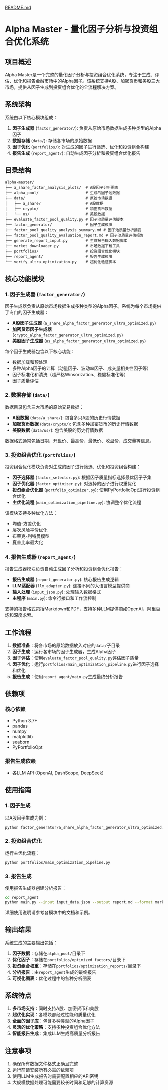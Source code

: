 [README.md](https://github.com/user-attachments/files/22862913/README.md)
# Alpha Master - 量化因子分析与投资组合优化系统

## 项目概述

Alpha Master是一个完整的量化因子分析与投资组合优化系统，专注于生成、评估、优化和报告金融市场中的Alpha因子。该系统支持A股、加密货币和美股三大市场，提供从因子生成到投资组合优化的全流程解决方案。

## 系统架构

系统由以下核心模块组成：

1. **因子生成器** (`factor_generator/`): 负责从原始市场数据生成多种类型的Alpha因子
2. **数据存储** (`data/`): 存储各市场的原始数据
3. **因子优化** (`portfolios/`): 对生成的因子进行筛选、优化和投资组合构建
4. **报告生成** (`report_agent/`): 自动生成因子分析和投资组合优化报告

## 目录结构

```
alpha-master/
├── a_share_factor_analysis_plots/  # A股因子分析图表
├── alpha_pool/                     # 生成的因子池数据
├── data/                           # 原始市场数据
│   ├── a_share/                    # A股数据
│   ├── crypto/                     # 加密货币数据
│   └── us/                         # 美股数据
├── evaluate_factor_pool_quality.py # 因子池质量评估脚本
├── factor_generator/               # 因子生成模块
├── factor_pool_quality_analysis_summary.md # 因子池质量分析摘要
├── factor_pool_quality_evaluation_report.md # 因子池质量评估报告
├── generate_report_input.py        # 生成报告输入数据脚本
├── market_downloader.py            # 市场数据下载工具
├── portfolios/                     # 投资组合优化模块
├── report_agent/                   # 报告生成模块
└── verify_ultra_optimization.py    # 超优化验证脚本
```

## 核心功能模块

### 1. 因子生成器 (`factor_generator/`)

因子生成器负责从原始市场数据生成多种类型的Alpha因子。系统为每个市场提供了专门的因子生成器：

- **A股因子生成器** (`a_share_alpha_factor_generator_ultra_optimized.py`)
- **加密货币因子生成器** (`crypto_alpha_factor_generator_ultra_optimized.py`)
- **美股因子生成器** (`us_alpha_factor_generator_ultra_optimized.py`)

每个因子生成器包含以下核心功能：
- 数据加载和预处理
- 多种Alpha因子的计算（动量因子、波动率因子、成交量相关性因子等）
- 因子标准化和清洗（超严格Winsorization、稳健标准化等）
- 因子质量评估

### 2. 数据存储 (`data/`)

数据目录包含三大市场的原始交易数据：

- **A股数据** (`data/a_share/`): 包含多只A股的历史行情数据
- **加密货币数据** (`data/crypto/`): 包含多种加密货币的历史行情数据
- **美股数据** (`data/us/`): 包含美股的历史行情数据

数据格式通常包括日期、开盘价、最高价、最低价、收盘价、成交量等信息。

### 3. 投资组合优化 (`portfolios/`)

投资组合优化模块负责对生成的因子进行筛选、优化和投资组合构建：

- **因子选择器** (`factor_selector.py`): 根据因子质量指标选择最优因子子集
- **因子优化器** (`factor_optimizer.py`): 对选择的因子进行权重优化
- **投资组合优化器** (`portfolio_optimizer.py`): 使用PyPortfolioOpt进行投资组合优化
- **主优化流程** (`main_optimization_pipeline.py`): 协调整个优化流程

该模块支持多种优化方法：
- 均值-方差优化
- 层次风险平价优化
- 布莱克-利特曼模型
- 夏普比率最大化

### 4. 报告生成器 (`report_agent/`)

报告生成器模块负责自动生成因子分析和投资组合优化报告：

- **报告生成器** (`report_generator.py`): 核心报告生成逻辑
- **LLM适配器** (`llm_adapter.py`): 连接不同的大语言模型提供商
- **输入处理** (`input_json.py`): 处理输入数据格式
- **主程序** (`main.py`): 命令行接口和工作流控制

支持的报告格式包括Markdown和PDF，支持多种LLM提供商如OpenAI、阿里百炼和深度求索。

## 工作流程

1. **数据准备**：将各市场的原始数据放入对应的`data/`子目录
2. **因子生成**：运行各市场的因子生成器，生成Alpha因子
3. **因子评估**：使用`evaluate_factor_pool_quality.py`评估因子质量
4. **因子优化**：运行`portfolios/main_optimization_pipeline.py`进行因子选择和优化
5. **报告生成**：使用`report_agent/main.py`生成最终分析报告

## 依赖项

### 核心依赖
- Python 3.7+
- pandas
- numpy
- matplotlib
- seaborn
- PyPortfolioOpt

### 报告生成依赖
- 各LLM API (OpenAI, DashScope, DeepSeek)

## 使用指南

### 1. 因子生成

以A股因子生成为例：

```bash
python factor_generator/a_share_alpha_factor_generator_ultra_optimized.py
```

### 2. 投资组合优化

运行主优化流程：

```bash
python portfolios/main_optimization_pipeline.py
```

### 3. 报告生成

使用报告生成器创建分析报告：

```bash
cd report_agent
python main.py --input input_data.json --output report.md --format markdown
```

详细使用说明请参考各模块中的文档和示例。

## 输出结果

系统生成的主要输出包括：

1. **因子数据**：存储在`alpha_pool/`目录下
2. **优化因子**：存储在`portfolios/optimized_factors/`目录下
3. **投资组合权重**：存储在`portfolios/optimization_reports/`目录下
4. **分析报告**：由`report_agent`生成的最终报告
5. **可视化图表**：优化过程中的各种分析图表

## 系统特点

1. **多市场支持**：同时支持A股、加密货币和美股
2. **超优化实现**：各模块都经过性能和质量优化
3. **全面的因子库**：包含多种类型的Alpha因子
4. **灵活的优化策略**：支持多种投资组合优化方法
5. **智能报告生成**：集成LLM生成高质量分析报告

## 注意事项

1. 确保所有数据文件格式正确且完整
2. 运行前请安装所有必需的依赖项
3. 使用LLM生成报告时需要配置相应的API密钥
4. 大规模数据处理可能需要较长时间和足够的计算资源
